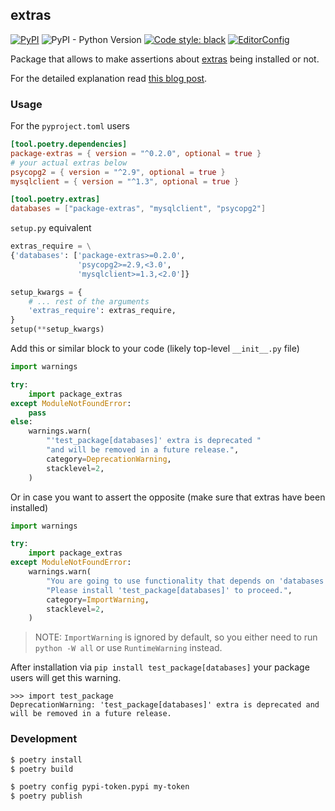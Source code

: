 ## extras

[![PyPI](https://img.shields.io/pypi/v/package-extras)](https://pypi.org/project/package-extras/)
![PyPI - Python Version](https://img.shields.io/pypi/pyversions/package-extras)
[![Code style: black](https://img.shields.io/badge/code%20style-black-000000.svg)](https://github.com/psf/black)
[![EditorConfig](https://img.shields.io/badge/-EditorConfig-grey?logo=editorconfig)](https://editorconfig.org/)

Package that allows to make assertions about [extras](https://packaging.python.org/en/latest/tutorials/installing-packages/#installing-extras) being installed or not.

For the detailed explanation read [this blog post](https://bmwlog.pp.ua/deprecation-of-package-extras/).

### Usage

For the `pyproject.toml` users

```toml
[tool.poetry.dependencies]
package-extras = { version = "^0.2.0", optional = true }
# your actual extras below
psycopg2 = { version = "^2.9", optional = true }
mysqlclient = { version = "^1.3", optional = true }

[tool.poetry.extras]
databases = ["package-extras", "mysqlclient", "psycopg2"]
```

`setup.py` equivalent

```python
extras_require = \
{'databases': ['package-extras>=0.2.0',
               'psycopg2>=2.9,<3.0',
               'mysqlclient>=1.3,<2.0']}

setup_kwargs = {
    # ... rest of the arguments
    'extras_require': extras_require,
}
setup(**setup_kwargs)
```

Add this or similar block to your code (likely top-level `__init__.py` file)

```python
import warnings

try:
    import package_extras
except ModuleNotFoundError:
    pass
else:
    warnings.warn(
        "'test_package[databases]' extra is deprecated "
        "and will be removed in a future release.",
        category=DeprecationWarning,
        stacklevel=2,
    )
```

Or in case you want to assert the opposite (make sure that extras have been installed)

```python
import warnings

try:
    import package_extras
except ModuleNotFoundError:
    warnings.warn(
        "You are going to use functionality that depends on 'databases' extras. "
        "Please install 'test_package[databases]' to proceed.",
        category=ImportWarning,
        stacklevel=2,
    )
```

> NOTE: `ImportWarning` is ignored by default, so you either need to run `python -W all` or use `RuntimeWarning` instead.

After installation via `pip install test_package[databases]` your package users will get this warning.

```console
>>> import test_package
DeprecationWarning: 'test_package[databases]' extra is deprecated and will be removed in a future release.
```

### Development

```bash
$ poetry install
$ poetry build

$ poetry config pypi-token.pypi my-token
$ poetry publish
```
